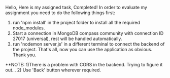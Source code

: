 Hello,
Here is my assigned task, Completed!
In order to evaluate my assignment you need to do the following things first:
1) run 'npm install' in the project folder to install all the required node_modules.
2) Start a connection in MongoDB compass community with connection ID 27017 (universal), rest will be handled automatically.
3) run 'nodemon server.js' in a different terminal to connect the backend of the project.
That's all, now you can use the application as obvious.
Thank you.

**NOTE: 
1)There is a problem with CORS in the backend. Trying to figure it out...
2) Use 'Back' button wherever required.